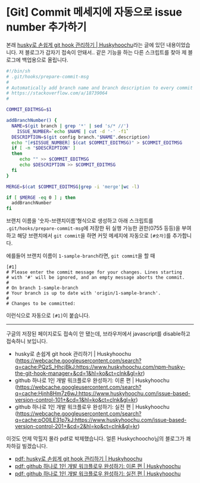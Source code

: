 # [Git] Commit 메세지에 자동으로 issue number 추가하기

본래 [husky로 손쉽게 git hook 관리하기 | Huskyhoochu](https://www.huskyhoochu.com/npm-husky-the-git-hook-manager)라는 글에 있던 내용이었습니다. 저 블로그가 갑자기 접속이 안돼서.. 같은 기능을 하는 다른 스크립트를 찾아 제 블로그에 백업용으로 올립니다.

```sh
#!/bin/sh
# .git/hooks/prepare-commit-msg
#
# Automatically add branch name and branch description to every commit message except merge commit.
# https://stackoverflow.com/a/18739064
#

COMMIT_EDITMSG=$1

addBranchNumber() {
  NAME=$(git branch | grep '*' | sed 's/* //') 
	ISSUE_NUMBER=`echo $NAME | cut -d '-' -f1`
  DESCRIPTION=$(git config branch."$NAME".description)
  echo "[#$ISSUE_NUMBER] $(cat $COMMIT_EDITMSG)" > $COMMIT_EDITMSG
  if [ -n "$DESCRIPTION" ] 
  then
     echo "" >> $COMMIT_EDITMSG
     echo $DESCRIPTION >> $COMMIT_EDITMSG
  fi 
}

MERGE=$(cat $COMMIT_EDITMSG|grep -i 'merge'|wc -l)

if [ $MERGE -eq 0 ] ; then
  addBranchNumber
fi
```

브랜치 이름을 '숫자-브랜치이름'형식으로 생성하고 아래 스크립트를 `.git/hooks/prepare-commit-msg`에 저장한 뒤 실행 가능한 권한(0755 등등)을 부여하고 해당 브랜치에서 `git commit`을 하면 커밋 메세지에 자동으로 `[#숫자]`를 추가합니다.

에를들어 브랜치 이름이 `1-sample-branch`라면, `git commit`을 할 때

```
[#1] 
# Please enter the commit message for your changes. Lines starting
# with '#' will be ignored, and an empty message aborts the commit.
#
# On branch 1-sample-branch
# Your branch is up to date with 'origin/1-sample-branch'.
#
# Changes to be committed:
```

이런식으로 자동으로 `[#1]`이 붙습니다.

---

구글의 저장된 페이지로도 접속이 안 됐는데, 브라우저에서 javascript를 disable하고 접속하니 보입니다.

- husky로 손쉽게 git hook 관리하기 | Huskyhoochu (<https://webcache.googleusercontent.com/search?q=cache:PQzS_HhcjBkJ:https://www.huskyhoochu.com/npm-husky-the-git-hook-manager+&cd=1&hl=ko&ct=clnk&gl=kr>)
- github 하나로 1인 개발 워크플로우 완성하기: 이론 편 | Huskyhoochu (<https://webcache.googleusercontent.com/search?q=cache:Hjnh8Hm7z6wJ:https://www.huskyhoochu.com/issue-based-version-control-101+&cd=1&hl=ko&ct=clnk&gl=kr>)
- github 하나로 1인 개발 워크플로우 완성하기: 실전 편 | Huskyhoochu (<https://webcache.googleusercontent.com/search?q=cache:pO0lLE31p7kJ:https://www.huskyhoochu.com/issue-based-version-control-201+&cd=2&hl=ko&ct=clnk&gl=kr>)

이것도 언제 막힐지 몰라 pdf로 박제했습니다. 얼른 Huskychoocho님의 블로그가 쾌차하길 빌겠습니다.

- [pdf: husky로 손쉽게 git hook 관리하기 | Huskyhoochu](https://cdn.myeongjae.kim/blog/2019/01/npm-husky-the-git-hook-manager.pdf)
- [pdf: github 하나로 1인 개발 워크플로우 완성하기: 이론 편 | Huskyhoochu](https://cdn.myeongjae.kim/blog/2019/01/issue-based-version-control-101.pdf)
- [pdf: github 하나로 1인 개발 워크플로우 완성하기: 실전 편 | Huskyhoochu](https://cdn.myeongjae.kim/blog/2019/01/issue-based-version-control-201.pdf)